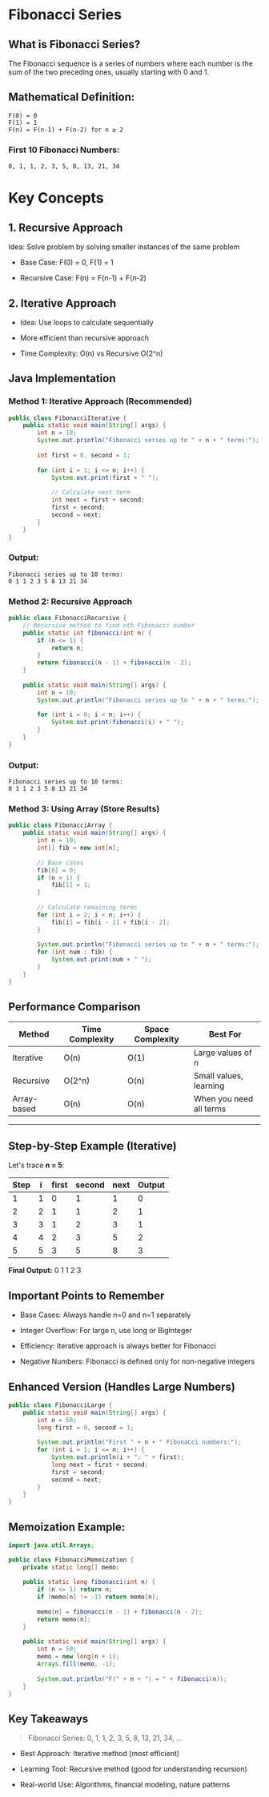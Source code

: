 # Fibonacci Series
## What is Fibonacci Series?
The Fibonacci sequence is a series of numbers where each number is the sum of the two preceding ones, usually starting with 0 and 1.

## Mathematical Definition:
```text
F(0) = 0
F(1) = 1
F(n) = F(n-1) + F(n-2) for n ≥ 2
```
### First 10 Fibonacci Numbers:
```text
0, 1, 1, 2, 3, 5, 8, 13, 21, 34
```
# Key Concepts
## 1. Recursive Approach
Idea: Solve problem by solving smaller instances of the same problem

- Base Case: F(0) = 0, F(1) = 1

- Recursive Case: F(n) = F(n-1) + F(n-2)

## 2. Iterative Approach
- Idea: Use loops to calculate sequentially

- More efficient than recursive approach

- Time Complexity: O(n) vs Recursive O(2^n)

## Java Implementation
### Method 1: Iterative Approach (Recommended)
```java
public class FibonacciIterative {
    public static void main(String[] args) {
        int n = 10;
        System.out.println("Fibonacci series up to " + n + " terms:");
        
        int first = 0, second = 1;
        
        for (int i = 1; i <= n; i++) {
            System.out.print(first + " ");
            
            // Calculate next term
            int next = first + second;
            first = second;
            second = next;
        }
    }
}
```
### Output:

```text
Fibonacci series up to 10 terms:
0 1 1 2 3 5 8 13 21 34
```
### Method 2: Recursive Approach
```java
public class FibonacciRecursive {
    // Recursive method to find nth Fibonacci number
    public static int fibonacci(int n) {
        if (n <= 1) {
            return n;
        }
        return fibonacci(n - 1) + fibonacci(n - 2);
    }
    
    public static void main(String[] args) {
        int n = 10;
        System.out.println("Fibonacci series up to " + n + " terms:");
        
        for (int i = 0; i < n; i++) {
            System.out.print(fibonacci(i) + " ");
        }
    }
}
```
### Output:

```text
Fibonacci series up to 10 terms:
0 1 1 2 3 5 8 13 21 34
```
### Method 3: Using Array (Store Results)
```java
public class FibonacciArray {
    public static void main(String[] args) {
        int n = 10;
        int[] fib = new int[n];
        
        // Base cases
        fib[0] = 0;
        if (n > 1) {
            fib[1] = 1;
        }
        
        // Calculate remaining terms
        for (int i = 2; i < n; i++) {
            fib[i] = fib[i - 1] + fib[i - 2];
        }
        
        System.out.println("Fibonacci series up to " + n + " terms:");
        for (int num : fib) {
            System.out.print(num + " ");
        }
    }
}
```
##  Performance Comparison

| Method | Time Complexity | Space Complexity | Best For |
|--------|-----------------|------------------|----------|
| Iterative | O(n) | O(1) | Large values of n |
| Recursive | O(2^n) | O(n) | Small values, learning |
| Array-based | O(n) | O(n) | When you need all terms |

---

##  Step-by-Step Example (Iterative)

Let's trace **n = 5**:

| Step | i | first | second | next | Output |
|------|---|-------|--------|------|---------|
| 1 | 1 | 0 | 1 | 1 | 0 |
| 2 | 2 | 1 | 1 | 2 | 1 |
| 3 | 3 | 1 | 2 | 3 | 1 |
| 4 | 4 | 2 | 3 | 5 | 2 |
| 5 | 5 | 3 | 5 | 8 | 3 |

**Final Output:** 0 1 1 2 3


## Important Points to Remember
- Base Cases: Always handle n=0 and n=1 separately

- Integer Overflow: For large n, use long or BigInteger

- Efficiency: Iterative approach is always better for Fibonacci

- Negative Numbers: Fibonacci is defined only for non-negative integers

## Enhanced Version (Handles Large Numbers)
```java
public class FibonacciLarge {
    public static void main(String[] args) {
        int n = 50;
        long first = 0, second = 1;
        
        System.out.println("First " + n + " Fibonacci numbers:");
        for (int i = 1; i <= n; i++) {
            System.out.println(i + ": " + first);
            long next = first + second;
            first = second;
            second = next;
        }
    }
}
```
## Memoization Example:
```java
import java.util.Arrays;

public class FibonacciMemoization {
    private static long[] memo;
    
    public static long fibonacci(int n) {
        if (n <= 1) return n;
        if (memo[n] != -1) return memo[n];
        
        memo[n] = fibonacci(n - 1) + fibonacci(n - 2);
        return memo[n];
    }
    
    public static void main(String[] args) {
        int n = 50;
        memo = new long[n + 1];
        Arrays.fill(memo, -1);
        
        System.out.println("F(" + n + ") = " + fibonacci(n));
    }
}
```
## Key Takeaways
> Fibonacci Series: 0, 1, 1, 2, 3, 5, 8, 13, 21, 34, ...

- Best Approach: Iterative method (most efficient)

- Learning Tool: Recursive method (good for understanding recursion)

- Real-world Use: Algorithms, financial modeling, nature patterns

